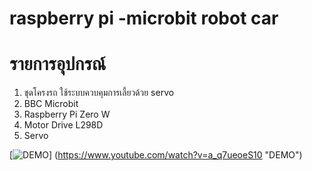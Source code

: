 # raspberry pi -microbit robot car

# รายการอุปกรณ์
1. ชุดโครงรถ ใช้ระบบควบคุมการเลี้ยวด้วย servo
2. BBC Microbit
3. Raspberry Pi Zero W
4. Motor Drive L298D
5. Servo

[![DEMO](https://img.youtube.com/vi/a_q7ueoeS10/0.jpg)]
(https://www.youtube.com/watch?v=a_q7ueoeS10 "DEMO")





